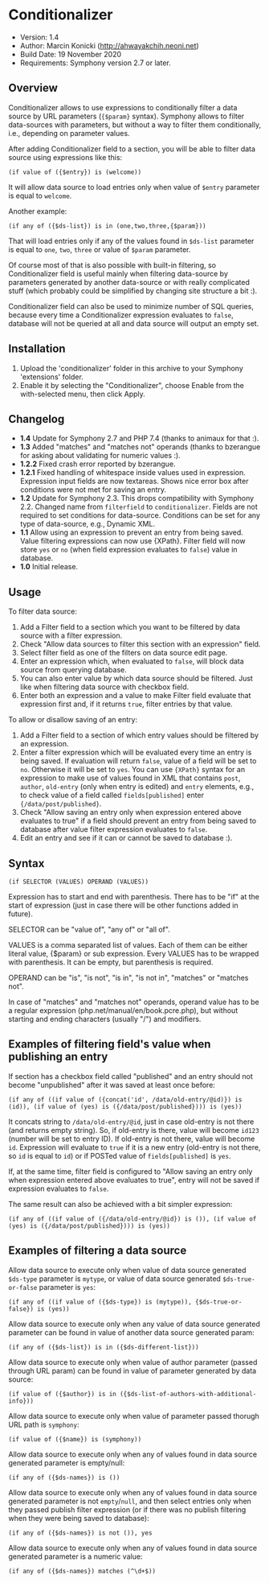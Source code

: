 # Conditionalizer

- Version: 1.4
- Author: Marcin Konicki (http://ahwayakchih.neoni.net)
- Build Date: 19 November 2020
- Requirements: Symphony version 2.7 or later.


## Overview

Conditionalizer allows to use expressions to conditionally filter a data source by URL parameters (`{$param}` syntax).
Symphony allows to filter data-sources with parameters, but without a way to filter them conditionally, i.e., depending on parameter values.

After adding Conditionalizer field to a section, you will be able to filter data source using expressions like this:

	(if value of ({$entry}) is (welcome))

It will allow data source to load entries only when value of `$entry` parameter is equal to `welcome`.

Another example:

	(if any of ({$ds-list}) is in (one,two,three,{$param}))

That will load entries only if any of the values found in `$ds-list` parameter is equal to `one`, `two`, `three` or value of `$param` parameter.

Of course most of that is also possible with built-in filtering, so Conditionalizer field is useful mainly when filtering data-source by parameters generated by another data-source or with really complicated stuff (which probably could be simplified by changing site structure a bit :).

Conditionalizer field can also be used to minimize number of SQL queries, because every time a Conditionalizer expression evaluates to `false`, database will not be queried at all and data source will output an empty set.


## Installation

1. Upload the 'conditionalizer' folder in this archive to your Symphony 'extensions' folder.
2. Enable it by selecting the "Conditionalizer", choose Enable from the with-selected menu, then click Apply.


## Changelog

- **1.4** Update for Symphony 2.7 and PHP 7.4 (thanks to animaux for that :).
- **1.3** Added "matches" and "matches not" operands (thanks to bzerangue for asking about validating for numeric values :).
- **1.2.2** Fixed crash error reported by bzerangue.
- **1.2.1** Fixed handling of whitespace inside values used in expression. Expression input fields are now textareas. Shows nice error box after conditions were not met for saving an entry.
- **1.2** Update for Symphony 2.3. This drops compatibility with Symphony 2.2. Changed name from `filterfield` to `conditionalizer`. Fields are not required to set conditions for data-source. Conditions can be set for any type of data-source, e.g., Dynamic XML.
- **1.1** Allow using an expression to prevent an entry from being saved. Value filtering expressions can now use {XPath}. Filter field will now store `yes` or `no` (when field expression evaluates to `false`) value in database.
- **1.0** Initial release.


## Usage

To filter data source:

1. Add a Filter field to a section which you want to be filtered by data source with a filter expression.
2. Check "Allow data sources to filter this section with an expression" field.
3. Select filter field as one of the filters on data source edit page.
4. Enter an expression which, when evaluated to `false`, will block data source from querying database.
5. You can also enter value by which data source should be filtered. Just like when filtering data source with checkbox field.
6. Enter both an expression and a value to make Filter field evaluate that expression first and, if it returns `true`, filter entries by that value.

To allow or disallow saving of an entry:

1. Add a Filter field to a section of which entry values should be filtered by an expression.
2. Enter a filter expression which will be evaluated every time an entry is being saved. If evaluation will return `false`, value of a field will be set to `no`. Otherwise it will be set to `yes`. You can use `{XPath}` syntax for an expression to make use of values found in XML that contains `post`, `author`, `old-entry` (only when entry is edited) and `entry` elements, e.g., to check value of a field called `fields[published]` enter `{/data/post/published}`.
3. Check "Allow saving an entry only when expression entered above evaluates to true" if a field should prevent an entry from being saved to database after value filter expression evaluates to `false`.
4. Edit an entry and see if it can or cannot be saved to database :).


## Syntax

	(if SELECTOR (VALUES) OPERAND (VALUES)) 

Expression has to start and end with parenthesis.
There has to be "if" at the start of expression (just in case there will be other functions added in future).

SELECTOR can be "value of", "any of" or "all of".

VALUES is a comma separated list of values. Each of them can be either literal value, {$param} or sub expression. Every VALUES has to be wrapped with parenthesis. It can be empty, but parenthesis is required.

OPERAND can be "is", "is not", "is in", "is not in", "matches" or "matches not".

In case of "matches" and "matches not" operands, operand value has to be a regular expression (php.net/manual/en/book.pcre.php), but without starting and ending characters (usually "/") and modifiers.


## Examples of filtering field's value when publishing an entry

If section has a checkbox field called "published" and an entry should not become "unpublished" after it was saved at least once before:

	(if any of ((if value of ({concat('id', /data/old-entry/@id)}) is (id)), (if value of (yes) is ({/data/post/published}))) is (yes))

It concats string to `/data/old-entry/@id`, just in case old-entry is not there (and returns empty string). So, if old-entry is there, value will become `id123` (number will be set to entry ID). If old-entry is not there, value will become `id`.
Expression will evaluate to `true` if it is a new entry (old-entry is not there, so `id` is equal to `id`) or if POSTed value of `fields[published]` is `yes`.

If, at the same time, filter field is configured to "Allow saving an entry only when expression entered above evaluates to true", entry will not be saved if expression evaluates to `false`.

The same result can also be achieved with a bit simpler expression:

	(if any of ((if value of ({/data/old-entry/@id}) is ()), (if value of (yes) is ({/data/post/published}))) is (yes))


## Examples of filtering a data source

Allow data source to execute only when value of data source generated `$ds-type` parameter is `mytype`, or value of data source generated `$ds-true-or-false` parameter is `yes`:

	(if any of ((if value of ({$ds-type}) is (mytype)), {$ds-true-or-false}) is (yes))

Allow data source to execute only when any value of data source generated parameter can be found in value of another data source generated param:

	(if any of ({$ds-list}) is in ({$ds-different-list}))

Allow data source to execute only when value of author parameter (passed through URL param) can be found in value of parameter generated by data source:

	(if value of ({$author}) is in ({$ds-list-of-authors-with-additional-info}))

Allow data source to execute only when value of parameter passed thorugh URL path is `symphony`:

	(if value of ({$name}) is (symphony))

Allow data source to execute only when any of values found in data source generated parameter is empty/null:

    (if any of ({$ds-names}) is ())

Allow data source to execute only when any of values found in data source generated parameter is not `empty`/`null`, and then select entries only when they passed publish filter expression (or if there was no publish filtering when they were being saved to database):

    (if any of ({$ds-names}) is not ()), yes

Allow data source to execute only when any of values found in data source generated parameter is a numeric value:

    (if any of ({$ds-names}) matches (^\d+$))
